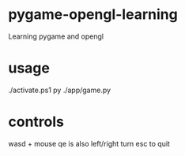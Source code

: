 # pygame-opengl-learning
Learning pygame and opengl

# usage
./activate.ps1
py ./app/game.py

# controls
wasd + mouse
qe is also left/right turn
esc to quit
